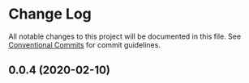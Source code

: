 # Change Log

All notable changes to this project will be documented in this file. See [Conventional Commits](https://conventionalcommits.org) for commit guidelines.

## 0.0.4 (2020-02-10)
